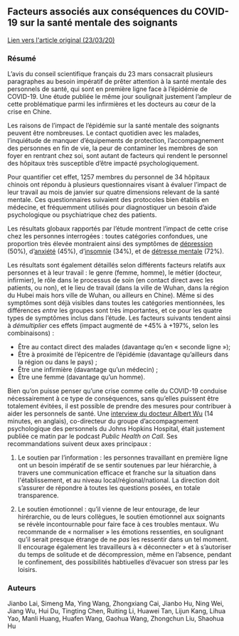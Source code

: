 ## Facteurs associés aux conséquences du COVID-19 sur la santé mentale des soignants

[Lien vers l'article original (23/03/20)](https://jamanetwork.com/journals/jamanetworkopen/fullarticle/2763229)

### Résumé

L’avis du conseil scientifique français du 23 mars consacrait plusieurs paragraphes au besoin impératif de prêter attention à la santé mentale des personnels de santé, qui sont en première ligne face à l’épidémie de COVID-19.  Une étude publiée le même jour soulignait justement l’ampleur de cette problématique parmi les infirmières et les docteurs au cœur de la crise en Chine.

Les raisons de l’impact de l’épidémie sur la santé mentale des soignants peuvent être nombreuses. Le contact quotidien avec les malades, l’inquiétude de manquer d’équipements de protection, l’accompagnement des personnes en fin de vie, la peur de contaminer les membres de son foyer en rentrant chez soi, sont autant de facteurs qui rendent le personnel des hôpitaux très susceptible d’être impacté psychologiquement.

Pour quantifier cet effet, 1257 membres du personnel de 34 hôpitaux chinois ont répondu à plusieurs questionnaires visant à évaluer l’impact de leur travail au mois de janvier sur quatre dimensions relevant de la santé mentale. Ces questionnaires suivaient des protocoles bien établis en médecine, et fréquemment utilisés pour diagnostiquer un besoin d’aide psychologique ou psychiatrique chez des patients.

Les résultats globaux rapportés par l’étude montrent l’impact de cette crise chez les personnes interrogées : toutes catégories confondues, une proportion très élevée montraient ainsi des symptômes de [dépression](https://fr.wikipedia.org/wiki/D%C3%A9pression_(psychiatrie)) (50%), d’[anxiété](https://fr.wikipedia.org/wiki/Anxi%C3%A9t%C3%A9) (45%), d’[insomnie](https://fr.wikipedia.org/wiki/Insomnie) (34%), et de [détresse mentale](https://en.wikipedia.org/wiki/Mental_distress) (72%).

Les résultats sont également détaillés selon différents facteurs relatifs aux personnes et à leur travail : le genre (femme, homme), le métier (docteur, infirmier), le rôle dans le processus de soin (en contact direct avec les patients, ou non), et le lieu de travail (dans la ville de Wuhan, dans la région du Hubei mais hors ville de Wuhan, ou ailleurs en Chine). Même si des symptômes sont déjà visibles dans toutes les catégories mentionnées, les différences *entre* les groupes sont très importantes, et ce pour les quatre types de symptômes inclus dans l’étude. Les facteurs suivants tendent ainsi à *démultiplier* ces effets (impact augmenté de +45% à +197%, selon les combinaisons) :

- Être au contact direct des malades (davantage qu’en « seconde ligne »);
- Être à proximité de l’épicentre de l’épidémie (davantage qu’ailleurs dans la région ou dans le pays) ;
- Être une infirmière (davantage qu’un médecin) ;
- Être une femme (davantage qu’un homme).

Bien qu’on puisse penser qu’une crise comme celle du COVID-19 conduise nécessairement à ce type de conséquences, sans qu’elles puissent être totalement évitées, il est possible de prendre des mesures pour contribuer à aider les personnels de santé. Une [interview du docteur Albert Wu](http://johnshopkinssph.libsyn.com/mental-health-support-for-covid-19-health-care-workers) (14 minutes, en anglais), co-directeur du groupe d’accompagnement psychologique des personnels du Johns Hopkins Hospital, était justement publiée ce matin par le podcast *Public Health on Call*. Ses recommandations suivent deux axes principaux :

1. Le soutien par l’information : les personnes travaillant en première ligne ont un besoin impératif de se sentir soutenues par leur hiérarchie, à travers une communication efficace et franche sur la situation dans l'établissement, et au niveau local/régional/national. La direction doit s’assurer de répondre à toutes les questions posées, en totale transparence.

2. Le soutien émotionnel : qu’il vienne de leur entourage, de leur hirérarchie, ou de leurs collègues, le soutien émotionnel aux soignants se révèle incontournable pour faire face à ces troubles mentaux. Wu recommande de « normaliser » les émotions ressenties, en soulignant qu’il serait presque étrange de ne *pas* les ressentir dans un tel moment. Il encourage également les travailleurs à « déconnecter » et à s’autoriser du temps de solitude et de décompression, même en l’absence, pendant le confinement, des possibilités habtiuelles d’évacuer son stress par les loisirs.

### Auteurs

Jianbo Lai, Simeng Ma, Ying Wang, Zhongxiang Cai, Jianbo Hu, Ning Wei, Jiang Wu, Hui Du, Tingting Chen, Ruiting Li, Huawei Tan, Lijun Kang, Lihua Yao, Manli Huang, Huafen Wang, Gaohua Wang, Zhongchun Liu, Shaohua Hu
